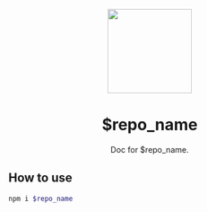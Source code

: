 <p align="center">
  <img src="https://user-images.githubusercontent.com/11868477/202899419-06a20089-c6ea-4cf4-bf2f-374eb1b20b71.png" height="150">
</p>

<h1 align="center">
$repo_name
</h1>

<p align="center">
Doc for $repo_name.
<p>

<!--
<p align="center">
  <a href="https://www.npmjs.com/package/$repo_name"><img src="https://img.shields.io/npm/v/$repo_name" alt="npm"></a>
  <a href="https://www.npmjs.com/package/$repo_name"><img src="https://img.shields.io/npm/dm/$repo_name" alt="npm"></a>
  <a href="https://www.npmjs.com/package/$repo_name"><img src="https://img.shields.io/npm/l/$repo_name" alt="npm"></a>
</p>
-->

## How to use

```sh
npm i $repo_name
```

